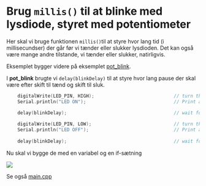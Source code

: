 # Brug `millis()` til at blinke med lysdiode, styret med potentiometer

Her skal vi bruge funktionen `millis()`til at styre hvor lang tid (i millisecundser) der går før vi tænder eller slukker lysdioden.
Det kan også være mange andre tilstande, vi tænder eller slukker, natirligvis.

Eksemplet bygger videre på eksemplet [pot_blink](../pot_blink).

I __pot_blink__ brugte vi `delay(blinkDelay)` til at styre hvor lang pause der skal være efter skift til tænd og skift til sluk.

```c++
    digitalWrite(LED_PIN, HIGH);                             // turn the LED on (HIGH is the voltage level)
    Serial.println("LED ON");                                // Print a message to the serial monitor

    delay(blinkDelay);                                       // wait for a the number of miliseconds in blinkDelay
   
    digitalWrite(LED_PIN, LOW);                              // turn the LED off by making the voltage LOW
    Serial.println("LED OFF");                               // Print a message to the serial monitor
    
    delay(blinkDelay);                                       // wait for a the number of miliseconds in blinkDelay
```

Nu skal vi bygge de med en variabel og en if-sætning

<!-- 

Her er ideen at; når man drejer på potentiometret, varieres den forsinkelse der er mellem tænd og sluk, og tænd igen.

Potentiometret er en valiabel modstand, så når vi sætter spænding henover, varieres spendingen på potentiometrets midterste ben.
Denne spænding fører vi ind i en af de porte der kan modtage analoge (variede) spændinger, og konvertere dem til digitale værdier.

Jeg har valg __D34__, ang vi skal huske at initialisere den (i `setup()`) med linjen

```c++
...

#define POT_PIN 34 // Define the POT_PIN pin number

void setup()
{
    ...

    // initialize POT_PIN pin as an input.
    pinMode(POT_PIN, INPUT);

    ...
}
```

Så kan vi aflæse et tal mellem 0 og 4095 (det er nok forskelligt på forskellige CPU'ER)

I funktionen `loop()`:

```c++
// Read the value from the potentiometer
int potValue = analogRead(POT_PIN); 
```

Her bruges `map()` til at konvertere værdien til et tal i et mere brugbart interval.
Det er noget helt andet end map i map/reduce, som vi bruger i big data. \

$$
map(x) = \frac{482}{4095} \cdot x + 30
$$

Mere generelt, kan funktionen også tage max og minimum for både x og y:

$$

\text{map}(x, x_{\text{min}}, x_{\text{max}}, y_{\text{min}}, y_{\text{max}}) = 
\left( \frac{y_{\text{max}} - y_{\text{min}}}{x_{\text{max}} - x_{\text{min}}} \right) \cdot (x - x_{\text{min}}) + y_{\text{min}}

$$

```c++
// Map the potentiometer value to a range of 32 to 512
int blinkDelay = map(potValue, 0, 4095, 30, 512); 
```   -->

![](docs/esp32_doit_diode_potentiometer_bb.png)

Se også [main.cpp](src/main.cpp)